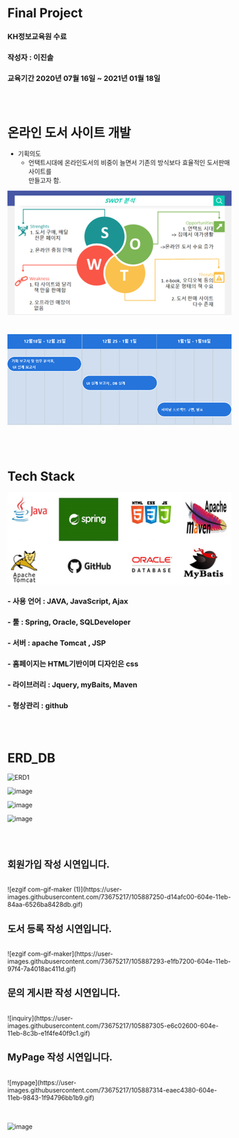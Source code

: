 # Final Project

### KH정보교육원 수료 ###
### 작성자 : 이진솔 ###
### 교육기간 2020년 07월 16일 ~ 2021년 01월 18일 ### 


</br></br>
# 온라인 도서 사이트 개발 #

  * 기획의도
    * 언택트시대에 온라인도서의 비중이 늘면서 
      기존의 방식보다 효율적인 도서판매사이트를        
      만들고자 함.
      
   ![SWOT 분석](https://github.com/qlrtyx0361/KH_FinalProject/blob/master/SWAT.PNG)



# ![개발일정](https://github.com/qlrtyx0361/KH_FinalProject/blob/master/DATE.PNG)
</br></br>

# Tech Stack #
![](https://github.com/qlrtyx0361/KH_FinalProject/blob/master/tool.PNG)
</br>
### - 사용 언어 : JAVA, JavaScript, Ajax
### - 툴 : Spring, Oracle, SQLDeveloper
### - 서버 : apache Tomcat , JSP
### - 홈페이지는 HTML기반이며 디자인은 css
### - 라이브러리 : Jquery, myBaits, Maven
### - 형상관리 : github
</br></br>

# ERD_DB #

![ERD1](https://user-images.githubusercontent.com/73675217/105877437-57f9dc00-6043-11eb-9dc8-f8331436273f.png)

![image](https://user-images.githubusercontent.com/73675217/105878696-a65baa80-6044-11eb-9ad6-fbd72b4cf7cc.png)

![image](https://user-images.githubusercontent.com/73675217/105878862-d4d98580-6044-11eb-8dd4-65642272b21b.png)

![image](https://user-images.githubusercontent.com/73675217/105878912-e4f16500-6044-11eb-9b5d-b93f705b8597.png)





</br></br>
## 회원가입 작성 시연입니다.
</br>
![ezgif com-gif-maker (1)](https://user-images.githubusercontent.com/73675217/105887250-d14afc00-604e-11eb-84aa-6526ba8428db.gif)

## 도서 등록 작성 시연입니다.
</br>
![ezgif com-gif-maker](https://user-images.githubusercontent.com/73675217/105887293-e1fb7200-604e-11eb-97f4-7a4018ac411d.gif)

## 문의 게시판 작성 시연입니다.
</br>
![inquiry](https://user-images.githubusercontent.com/73675217/105887305-e6c02600-604e-11eb-8c3b-e1f4fe40f9c1.gif)

## MyPage 작성 시연입니다.
</br>
![mypage](https://user-images.githubusercontent.com/73675217/105887314-eaec4380-604e-11eb-9843-1f94796bb1b9.gif)













</br></br>
![image](https://user-images.githubusercontent.com/73675217/105886568-e5dac480-604d-11eb-9519-cc9c7d1a9133.png)



